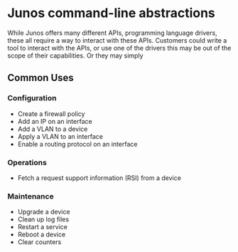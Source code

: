 Junos command-line abstractions
===============================

While Junos offers many different APIs, programming language drivers, these all require a way to interact with these APIs. Customers could write a tool to interact with the APIs, or use one of the drivers this may be out of the scope of their capabilities. Or they may simply

Common Uses
-----------

### Configuration

-	Create a firewall policy
-	Add an IP on an interface
-	Add a VLAN to a device
-	Apply a VLAN to an interface
-	Enable a routing protocol on an interface

### Operations

-	Fetch a request support information (RSI) from a device

### Maintenance

-	Upgrade a device
-	Clean up log files
-	Restart a service
-	Reboot a device
-	Clear counters

